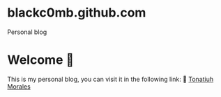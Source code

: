 # blackc0mb.github.com
Personal blog

# Welcome 👋
This is my personal blog, you can visit it in the following link:
🔗 [Tonatiuh Morales](https://tmorales.dev)
